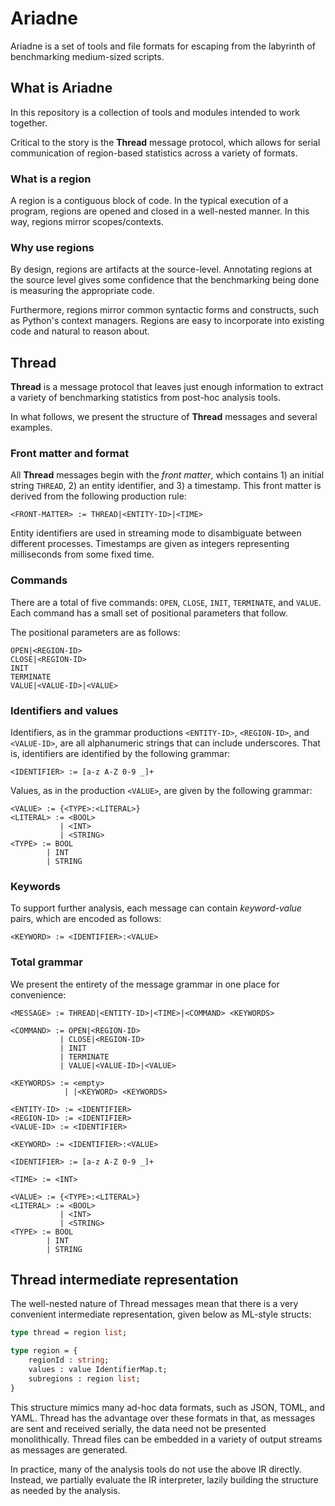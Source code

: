 # Ariadne

Ariadne is a set of tools and file formats for escaping from the labyrinth of benchmarking medium-sized scripts.

## What is Ariadne

In this repository is a collection of tools and modules intended to work together.

Critical to the story is the **Thread** message protocol, which allows for serial communication of region-based statistics across a variety of formats.

### What is a region

A region is a contiguous block of code. In the typical execution of a program, regions are opened and closed in a well-nested manner. In this way, regions mirror scopes/contexts.

### Why use regions

By design, regions are artifacts at the source-level. Annotating regions at the source level gives some confidence that the benchmarking being done is measuring the appropriate code.

Furthermore, regions mirror common syntactic forms and constructs, such as Python's context managers. Regions are easy to incorporate into existing code and natural to reason about.

## Thread

**Thread** is a message protocol that leaves just enough information to extract a variety of benchmarking statistics from post-hoc analysis tools.

In what follows, we present the structure of **Thread** messages and several examples.

### Front matter and format

All **Thread** messages begin with the *front matter*, which contains 1) an initial string `THREAD`, 2) an entity identifier, and 3) a timestamp. This front matter is derived from the following production rule:

```bnf
<FRONT-MATTER> := THREAD|<ENTITY-ID>|<TIME>
```

Entity identifiers are used in streaming mode to disambiguate between different processes. Timestamps are given as integers representing milliseconds from some fixed time.

### Commands

There are a total of five commands: `OPEN`, `CLOSE`, `INIT`, `TERMINATE`, and `VALUE`. Each command has a small set of positional parameters that follow.

The positional parameters are as follows:

```bnf
OPEN|<REGION-ID>
CLOSE|<REGION-ID>
INIT
TERMINATE
VALUE|<VALUE-ID>|<VALUE>
```

### Identifiers and values

Identifiers, as in the grammar productions `<ENTITY-ID>`, `<REGION-ID>`, and `<VALUE-ID>`, are all alphanumeric strings that can include underscores. That is, identifiers are identified by the following grammar:

```bnf
<IDENTIFIER> := [a-z A-Z 0-9 _]+
```

Values, as in the production `<VALUE>`, are given by the following grammar:

```bnf
<VALUE> := {<TYPE>:<LITERAL>}
<LITERAL> := <BOOL>
           | <INT>
           | <STRING>
<TYPE> := BOOL
        | INT
        | STRING
```

### Keywords

To support further analysis, each message can contain *keyword-value* pairs, which are encoded as follows:

```bnf
<KEYWORD> := <IDENTIFIER>:<VALUE>
```

### Total grammar

We present the entirety of the message grammar in one place for convenience:

```bnf
<MESSAGE> := THREAD|<ENTITY-ID>|<TIME>|<COMMAND> <KEYWORDS>

<COMMAND> := OPEN|<REGION-ID>
           | CLOSE|<REGION-ID>
           | INIT
           | TERMINATE
           | VALUE|<VALUE-ID>|<VALUE>

<KEYWORDS> := <empty>
            | |<KEYWORD> <KEYWORDS>

<ENTITY-ID> := <IDENTIFIER>
<REGION-ID> := <IDENTIFIER>
<VALUE-ID> := <IDENTIFIER>

<KEYWORD> := <IDENTIFIER>:<VALUE>

<IDENTIFIER> := [a-z A-Z 0-9 _]+

<TIME> := <INT>

<VALUE> := {<TYPE>:<LITERAL>}
<LITERAL> := <BOOL>
           | <INT>
           | <STRING>
<TYPE> := BOOL
        | INT
        | STRING
```

## Thread intermediate representation

The well-nested nature of Thread messages mean that there is a very convenient intermediate representation, given below as ML-style structs:

```ocaml
type thread = region list;

type region = {
    regionId : string;
    values : value IdentifierMap.t;
    subregions : region list;
}
```

This structure mimics many ad-hoc data formats, such as JSON, TOML, and YAML. Thread has the advantage over these formats in that, as messages are sent and received serially, the data need not be presented monolithically. Thread files can be embedded in a variety of output streams as messages are generated.

In practice, many of the analysis tools do not use the above IR directly. Instead, we partially evaluate the IR interpreter, lazily building the structure as needed by the analysis.